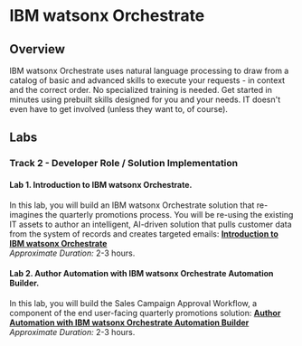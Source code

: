 # IBM watsonx Orchestrate
## Overview
IBM watsonx Orchestrate uses natural language processing to draw from a catalog of basic and advanced skills to execute your requests - in context and the correct order. No specialized training is needed. Get started in minutes using prebuilt skills designed for you and your needs. IT doesn't even have to get involved (unless they want to, of course).

## Labs

### **Track 2 - Developer Role / Solution Implementation** 
#### **Lab 1. Introduction to IBM watsonx Orchestrate.** 

In this lab, you will build an IBM watsonx Orchestrate solution that re-imagines the quarterly promotions process. You will be re-using the existing IT assets to author an intelligent, AI-driven solution that pulls customer data from the system of records and creates targeted emails: **[Introduction to IBM watsonx Orchestrate](Lab%20Guide%20-%20Introduction%20to%20IBM%20watsonx%20Orchestrate.pdf)**    
*Approximate Duration:* 2-3 hours.

#### **Lab 2. Author Automation with IBM watsonx Orchestrate Automation Builder.** 

In this lab, you will build the Sales Campaign Approval Workflow, a component of the end user-facing quarterly promotions solution: **[Author Automation with IBM watsonx Orchestrate Automation Builder](Lab%20Guide%20-%20Author%20Automation%20with%20IBM%20watsonx%20Orchestrate%20Automation%20Builder.pdf)**    
*Approximate Duration:* 2-3 hours.
